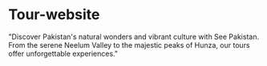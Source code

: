 # Tour-website
"Discover Pakistan's natural wonders and vibrant culture with See Pakistan. From the serene Neelum Valley to the majestic peaks of Hunza, our tours offer unforgettable experiences."
